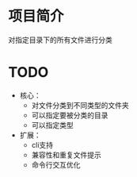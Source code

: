 # 项目简介

对指定目录下的所有文件进行分类

# TODO

- 核心：
  - 对文件分类到不同类型的文件夹
  - 可以指定要被分类的目录
  - 可以指定类型
- 扩展：
  - cli支持
  - 兼容性和重复文件提示
  - 命令行交互优化


